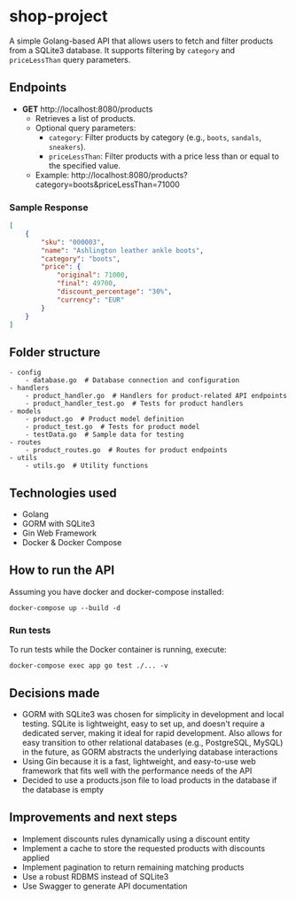 # shop-project
A simple Golang-based API that allows users to fetch and filter products from a SQLite3 database. It supports filtering by `category` and `priceLessThan` query parameters.

## Endpoints
- **GET** http://localhost:8080/products
    - Retrieves a list of products.
    - Optional query parameters:
        - `category`: Filter products by category (e.g., `boots`, `sandals`, `sneakers`).
        - `priceLessThan`: Filter products with a price less than or equal to the specified value.
    - Example: http://localhost:8080/products?category=boots&priceLessThan=71000

### Sample Response
```json
[
    {
        "sku": "000003",
        "name": "Ashlington leather ankle boots",
        "category": "boots",
        "price": {
            "original": 71000,
            "final": 49700,
            "discount_percentage": "30%",
            "currency": "EUR"
        }
    }
]
```

## Folder structure
```
- config
    - database.go  # Database connection and configuration
- handlers
    - product_handler.go  # Handlers for product-related API endpoints
    - product_handler_test.go  # Tests for product handlers
- models
    - product.go  # Product model definition
    - product_test.go  # Tests for product model
    - testData.go  # Sample data for testing
- routes
    - product_routes.go  # Routes for product endpoints
- utils
    - utils.go  # Utility functions
```

## Technologies used
- Golang
- GORM with SQLite3
- Gin Web Framework
- Docker & Docker Compose

## How to run the API
Assuming you have docker and docker-compose installed:

`docker-compose up --build -d`

### Run tests
To run tests while the Docker container is running, execute:

`docker-compose exec app go test ./... -v`

## Decisions made
- GORM with SQLite3 was chosen for simplicity in development and local testing. SQLite is lightweight, easy to set up, and doesn't require a dedicated server, making it ideal for rapid development. Also allows for easy transition to other relational databases (e.g., PostgreSQL, MySQL) in the future, as GORM abstracts the underlying database interactions
- Using Gin because it is a fast, lightweight, and easy-to-use web framework that fits well with the performance needs of the API
- Decided to use a products.json file to load products in the database if the database is empty

## Improvements and next steps
- Implement discounts rules dynamically using a discount entity
- Implement a cache to store the requested products with discounts applied
- Implement pagination to return remaining matching products
- Use a robust RDBMS instead of SQLite3
- Use Swagger to generate API documentation